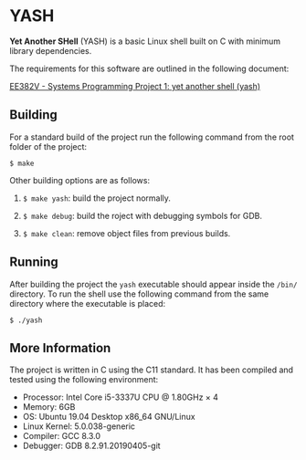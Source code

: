 YASH
====

**Yet Another SHell** (YASH) is a basic Linux shell built on C with minimum library dependencies.

The requirements for this software are outlined in the following document:

[EE382V - Systems Programming Project 1: yet another shell (yash)](https://docs.google.com/document/d/1XVBlxWYLyrwk0E2jrCo95J3zRjEoht-KK5qnZSFFKBE/edit?usp=sharing)


Building
--------

For a standard build of the project run the following command from the root folder of the project:

```console
$ make
```

Other building options are as follows:

1. `$ make yash`: build the project normally.

2. `$ make debug`: build the roject with debugging symbols for GDB.

3. `$ make clean`: remove object files from previous builds.


Running
-------

After building the project the `yash` executable should appear inside the `/bin/` directory. To run the shell use the following command from the same directory where the executable is placed:

```console
$ ./yash
```

More Information
----------------

The project is written in C using the C11 standard. It has been compiled and tested using the following environment:

* Processor: Intel Core i5-3337U CPU @ 1.80GHz × 4
* Memory: 6GB
* OS: Ubuntu 19.04 Desktop x86_64 GNU/Linux
* Linux Kernel: 5.0.038-generic
* Compiler: GCC 8.3.0
* Debugger: GDB 8.2.91.20190405-git

